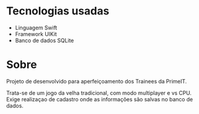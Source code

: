 <h1>Tecnologias usadas</h1>
<ul>
<li>Linguagem Swift</li>
<li>Framework UIKit</li>
<li>Banco de dados SQLite</li>
</ul>

<h1>Sobre</h1>
<p>Projeto de desenvolvido para aperfeiçoamento dos Trainees da PrimeIT.</p>
<p>Trata-se de um jogo da velha tradicional, com modo multiplayer e vs CPU. Exige realizaçao de cadastro onde as informações são salvas no banco de dados.</p>
